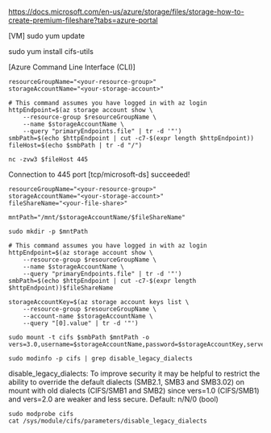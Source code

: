

https://docs.microsoft.com/en-us/azure/storage/files/storage-how-to-create-premium-fileshare?tabs=azure-portal


[VM]
sudo yum update

sudo yum install cifs-utils 

[Azure Command Line Interface (CLI)]

```
resourceGroupName="<your-resource-group>"
storageAccountName="<your-storage-account>"

# This command assumes you have logged in with az login
httpEndpoint=$(az storage account show \
    --resource-group $resourceGroupName \
    --name $storageAccountName \
    --query "primaryEndpoints.file" | tr -d '"')
smbPath=$(echo $httpEndpoint | cut -c7-$(expr length $httpEndpoint))
fileHost=$(echo $smbPath | tr -d "/")

nc -zvw3 $fileHost 445
```

Connection to <your-storage-account> 445 port [tcp/microsoft-ds] succeeded!

```
resourceGroupName="<your-resource-group>"
storageAccountName="<your-storage-account>"
fileShareName="<your-file-share>"

mntPath="/mnt/$storageAccountName/$fileShareName"

sudo mkdir -p $mntPath
```


```
# This command assumes you have logged in with az login
httpEndpoint=$(az storage account show \
    --resource-group $resourceGroupName \
    --name $storageAccountName \
    --query "primaryEndpoints.file" | tr -d '"')
smbPath=$(echo $httpEndpoint | cut -c7-$(expr length $httpEndpoint))$fileShareName

storageAccountKey=$(az storage account keys list \
    --resource-group $resourceGroupName \
    --account-name $storageAccountName \
    --query "[0].value" | tr -d '"')

sudo mount -t cifs $smbPath $mntPath -o vers=3.0,username=$storageAccountName,password=$storageAccountKey,serverino
```


















```
sudo modinfo -p cifs | grep disable_legacy_dialects
```

disable_legacy_dialects: To improve security it may be helpful to restrict the ability to override the default dialects (SMB2.1, SMB3 and SMB3.02) on mount with old dialects (CIFS/SMB1 and SMB2) since vers=1.0 (CIFS/SMB1) and vers=2.0 are weaker and less secure. Default: n/N/0 (bool)








```
sudo modprobe cifs
cat /sys/module/cifs/parameters/disable_legacy_dialects
```






